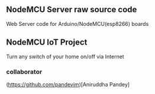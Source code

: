 ## NodeMCU Server raw source code
Web Server code for Arduino/NodeMCU(esp8266) boards

## NodeMCU IoT Project
Turn any switch of your home on/off via Internet

### collaborator
(https://github.com/pandevim)[Aniruddha Pandey]
